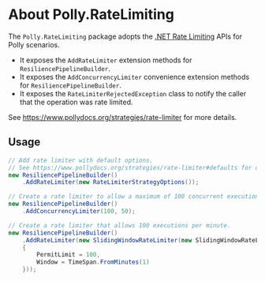 # About Polly.RateLimiting

The `Polly.RateLimiting` package adopts the [.NET Rate Limiting](https://devblogs.microsoft.com/dotnet/announcing-rate-limiting-for-dotnet/) APIs for Polly scenarios.

- It exposes the `AddRateLimiter` extension methods for `ResiliencePipelineBuilder`.
- It exposes the `AddConcurrencyLimiter` convenience extension methods for `ResiliencePipelineBuilder`.
- It exposes the `RateLimiterRejectedException` class to notify the caller that the operation was rate limited.

See <https://www.pollydocs.org/strategies/rate-limiter> for more details.

## Usage

<!-- snippet: rate-limiter -->
```cs
// Add rate limiter with default options.
// See https://www.pollydocs.org/strategies/rate-limiter#defaults for defaults.
new ResiliencePipelineBuilder()
    .AddRateLimiter(new RateLimiterStrategyOptions());

// Create a rate limiter to allow a maximum of 100 concurrent executions and a queue of 50.
new ResiliencePipelineBuilder()
    .AddConcurrencyLimiter(100, 50);

// Create a rate limiter that allows 100 executions per minute.
new ResiliencePipelineBuilder()
    .AddRateLimiter(new SlidingWindowRateLimiter(new SlidingWindowRateLimiterOptions
    {
        PermitLimit = 100,
        Window = TimeSpan.FromMinutes(1)
    }));
```
<!-- endSnippet -->

